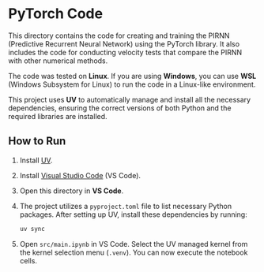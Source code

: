# PyTorch Code

This directory contains the code for creating and training the PIRNN (Predictive Recurrent Neural Network) using the PyTorch library. It also includes the code for conducting velocity tests that compare the PIRNN with other numerical methods.

The code was tested on **Linux**. If you are using **Windows**, you can use **WSL** (Windows Subsystem for Linux) to run the code in a Linux-like environment.

This project uses **UV** to automatically manage and install all the necessary dependencies, ensuring the correct versions of both Python and the required libraries are installed.

## How to Run

1. Install [UV](https://docs.astral.sh/uv/).

1. Install [Visual Studio Code](https://code.visualstudio.com/) (VS Code).

1. Open this directory in **VS Code**.

1. The project utilizes a `pyproject.toml` file to list necessary Python packages. After setting up UV, install these dependencies by running:

   ```bash
   uv sync
   ```

1. Open `src/main.ipynb` in VS Code. Select the UV managed kernel from the kernel selection menu (`.venv`). You can now execute the notebook cells.
